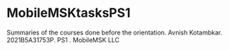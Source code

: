 # MobileMSKtasksPS1
Summaries of the courses done before the orientation. Avnish Kotambkar. 2021B5A31753P. PS1 . MobileMSK LLC
